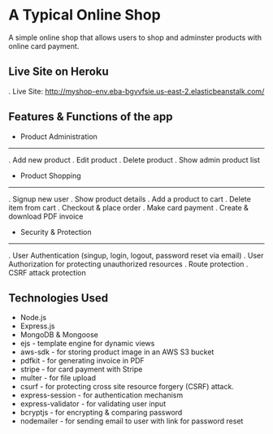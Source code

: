 # A Typical Online Shop

A simple online shop that allows users to shop and adminster products with online card payment.

## Live Site on Heroku

. Live Site: http://myshop-env.eba-bgvvfsie.us-east-2.elasticbeanstalk.com/

## Features & Functions of the app

- Product Administration

---

. Add new product
. Edit product
. Delete product
. Show admin product list

- Product Shopping

---

. Signup new user
. Show product details
. Add a product to cart
. Delete item from cart
. Checkout & place order
. Make card payment
. Create & download PDF invoice

- Security & Protection

---

. User Authentication (singup, login, logout, password reset via email)
. User Authorization for protecting unauthorized resources
. Route protection
. CSRF attack protection

## Technologies Used

- Node.js
- Express.js
- MongoDB & Mongoose
- ejs - template engine for dynamic views
- aws-sdk - for storing product image in an AWS S3 bucket
- pdfkit - for generating invoice in PDF
- stripe - for card payment with Stripe
- multer - for file upload
- csurf - for protecting cross site resource forgery (CSRF) attack.
- express-session - for authentication mechanism
- express-validator - for validating user input
- bcryptjs - for encrypting & comparing password
- nodemailer - for sending email to user with link for password reset
